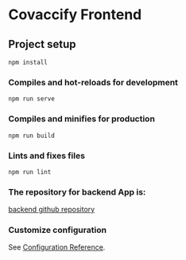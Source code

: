 # Covaccify Frontend

## Project setup

```
npm install
```

### Compiles and hot-reloads for development

```
npm run serve
```

### Compiles and minifies for production

```
npm run build
```

### Lints and fixes files

```
npm run lint
```

### The repository for backend App is:

[backend github repository](https://github.com/Raxy45/Covaccify_backend)

### Customize configuration

See [Configuration Reference](https://cli.vuejs.org/config/).
